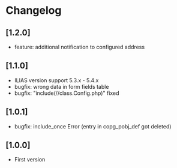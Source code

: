 # Changelog

## [1.2.0]
- feature: additional notification to configured address

## [1.1.0]
- ILIAS version support 5.3.x - 5.4.x
- bugfix: wrong data in form fields table
- bugfix: "include(//class.Config.php)" fixed

## [1.0.1]
- bugfix: include_once Error (entry in copg_pobj_def got deleted)

## [1.0.0]
- First version
